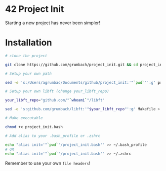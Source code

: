 # 42 Project Init

Starting a new project has never been simpler!

# Installation

```bash
# clone the project

git clone https://github.com/grumbach/project_init.git && cd project_init

# Setup your own path

sed -e 's:/Users/agrumbac/Documents/github/project_init:'"`pwd`"':g' project_init.bash > .TMP && mv -f .TMP project_init.bash

# Setup your own libft (change your_libft_repo)

your_libft_repo="github.com/"`whoami`"/libft"

sed -e 's:github.com/grumbach/libft:'"$your_libft_repo"':g' Makefile > .TMP && mv -f .TMP Makefile

# Make executable

chmod +x project_init.bash

# Add alias to your .bash_profile or .zshrc

echo "alias init='"`pwd`"/project_init.bash'" >> ~/.bash_profile
# OR
echo "alias init='"`pwd`"/project_init.bash'" >> ~/.zshrc
```

Remember to use your own ```file headers```!
